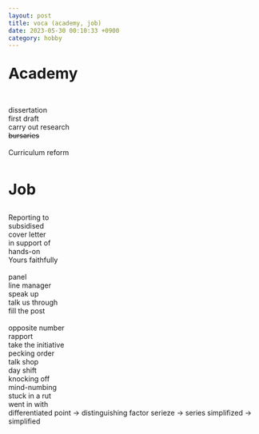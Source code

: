 ```yaml
---
layout: post
title: voca (academy, job)
date: 2023-05-30 00:10:33 +0900
category: hobby
---
```

<p style="font-size:30px;"><b> Academy </b></p>
<br/>
dissertation
<br/>
first draft
<br/>
carry out research
<br/>
<del> bursaries </del>
<br/>
<br/>
Curriculum reform
<br/>
<br/>

<p style="font-size:30px;"><b> Job </b></p>

Reporting to
<br/>
subsidised
<br/>
cover letter
<br/>
in support of
<br/>
hands-on
<br/>
Yours faithfully
<br/>
<br/>
panel
<br/>
line manager
<br/>
speak up
<br/>
talk us through
<br/>
fill the post
<br/>
<br/>
opposite number
<br/>
rapport
<br/>
take the initiative
<br/>
pecking order
<br/>
talk shop
<br/>
day shift
<br/>
knocking off
<br/>
mind-numbing
<br/>
stuck in a rut
<br/>
went in with
<br/>
differentiated point -> distinguishing factor
serieze -> series
simplifized -> simplified 
